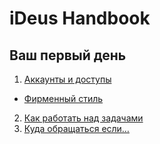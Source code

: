 # iDeus Handbook

## Ваш первый день
1. [Аккаунты и доступы](https://github.com/ideus-team/guidelines/blob/master/handbook/1-accounts.md)
 * [Фирменный стиль](https://github.com/ideus-team/guidelines/blob/master/handbook/1.1-сorporate-style.md)
2. [Как работать над задачами](https://github.com/ideus-team/guidelines/blob/master/handbook/2-how-to-work.md)
3. [Куда обращаться если…](https://github.com/ideus-team/guidelines/blob/master/handbook/3-who-to-ask.md)
